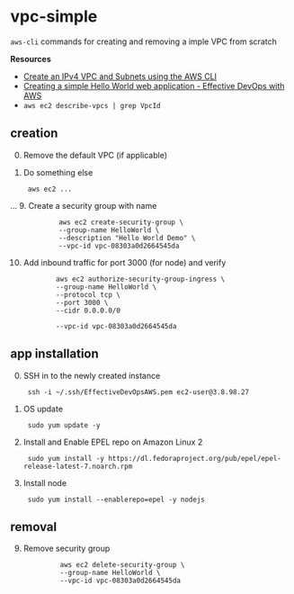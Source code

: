 # vpc-simple

`aws-cli` commands for creating and removing a imple VPC from scratch

**Resources**

* [Create an IPv4 VPC and Subnets using the AWS CLI](https://docs.aws.amazon.com/vpc/latest/userguide/vpc-subnets-commands-example.html)
* [Creating a simple Hello World web application - Effective DevOps with AWS](https://learning.oreilly.com/library/view/effective-devops-with/9781789539974/792582d6-cf33-49f5-bd53-2c381cb4a19d.xhtml)
* ```aws ec2 describe-vpcs | grep VpcId```


## creation

0. Remove the default VPC (if applicable)
1. Do something else

        aws ec2 ...
...
9. Create a security group with name

                aws ec2 create-security-group \
                --group-name HelloWorld \
                --description "Hello World Demo" \
                --vpc-id vpc-08303a0d2664545da

10. Add inbound traffic for port 3000 (for node) and verify

                aws ec2 authorize-security-group-ingress \
                --group-name HelloWorld \
                --protocol tcp \
                --port 3000 \
                --cidr 0.0.0.0/0

                --vpc-id vpc-08303a0d2664545da

## app installation

0. SSH in to the newly created instance

        ssh -i ~/.ssh/EffectiveDevOpsAWS.pem ec2-user@3.8.98.27

1. OS update

        sudo yum update -y

2. Install and Enable EPEL repo on Amazon Linux 2

        sudo yum install -y https://dl.fedoraproject.org/pub/epel/epel-release-latest-7.noarch.rpm

3. Install node

        sudo yum install --enablerepo=epel -y nodejs






## removal

9. Remove security group

                aws ec2 delete-security-group \
                --group-name HelloWorld \
                --vpc-id vpc-08303a0d2664545da